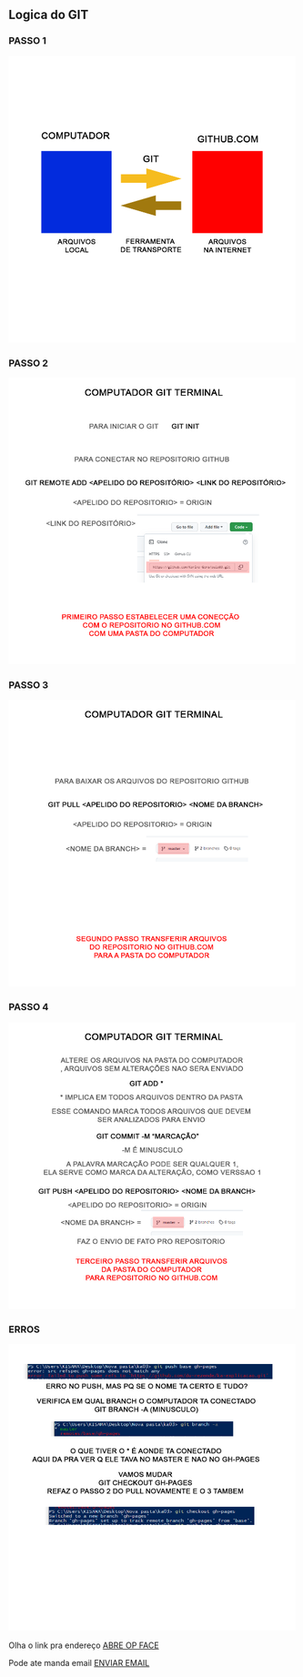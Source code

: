 ## Logica do GIT

### PASSO 1
![Image](img/1.png)
### PASSO 2
![Image](img/2.png)
### PASSO 3
![Image](img/3.png)
### PASSO 4
![Image](img/4.png)


### ERROS
![Image](img/5.png)



Olha o link pra endereço
[ABRE OP FACE](https://www.facebook.com/)

Pode ate manda email
[ENVIAR EMAIL](mailto:du.rezende@gmail.com)

```caixa cinzinha
```
